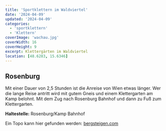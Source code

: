 ```yaml
---
title: 'Sportklettern im Waldviertel'
date: '2024-04-09'
updated: '2024-04-09'
categories:
  - 'sportklettern'
  - 'Klettern'
coverImage: 'wachau.jpg'
coverWidth: 16
coverHeight: 9
excerpt: Klettergärten im Waldviertel
location: [48.6283, 15.6346]
---
```


## Rosenburg

Mit einer Dauer von 2,5 Stunden ist die Anreise von Wien etwas länger. Wer die lange Reise antritt wird mit gutem Gneis und einem Klettergarten am Kamp belohnt. Mit dem Zug nach Rosenburg Bahnhof und dann zu Fuß zum Klettergarten.

**Haltestelle:** Rosenburg/Kamp Bahnhof

Ein Topo kann hier gefunden werden: [bergsteigen.com](https://www.bergsteigen.com/touren/klettergarten/traumland-rosenburg-kamptal/)
